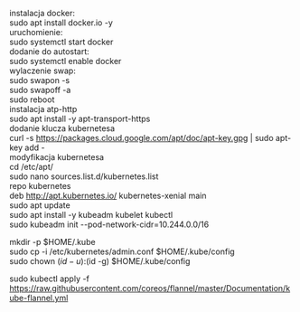 instalacja docker:  
sudo apt install docker.io -y  
uruchomienie:  
sudo systemctl start docker  
dodanie do autostart:  
sudo systemctl enable docker  
wylaczenie swap:  
sudo swapon -s  
sudo swapoff -a  
sudo reboot  
instalacja atp-http  
sudo apt install -y apt-transport-https  
dodanie klucza kubernetesa  
curl -s https://packages.cloud.google.com/apt/doc/apt-key.gpg | sudo apt-key add -  
modyfikacja kubernetesa  
cd /etc/apt/  
sudo nano sources.list.d/kubernetes.list  
repo kubernetes  
deb http://apt.kubernetes.io/ kubernetes-xenial main  
sudo apt update  
sudo apt install -y kubeadm kubelet kubectl  
sudo kubeadm init --pod-network-cidr=10.244.0.0/16  


mkdir -p $HOME/.kube  
sudo cp -i /etc/kubernetes/admin.conf $HOME/.kube/config  
sudo chown $(id -u):$(id -g) $HOME/.kube/config  

sudo kubectl apply -f https://raw.githubusercontent.com/coreos/flannel/master/Documentation/kube-flannel.yml  



